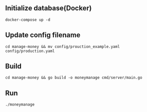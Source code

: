 ## Initialize database(Docker)
```
docker-compose up -d
```

## Update config filename
```
cd manage-money && mv config/prouction_example.yaml config/production.yaml
```

## Build
```
cd manage-money && go build -o moneymanage cmd/server/main.go
```

## Run
```
./moneymanage
```